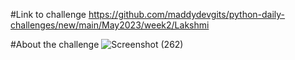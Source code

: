 #Link to challenge
https://github.com/maddydevgits/python-daily-challenges/new/main/May2023/week2/Lakshmi

#About the challenge
![Screenshot (262)](https://github.com/maddydevgits/python-daily-challenges/assets/80885515/49adfbc5-53e6-4558-8cb3-f6e519240799)
